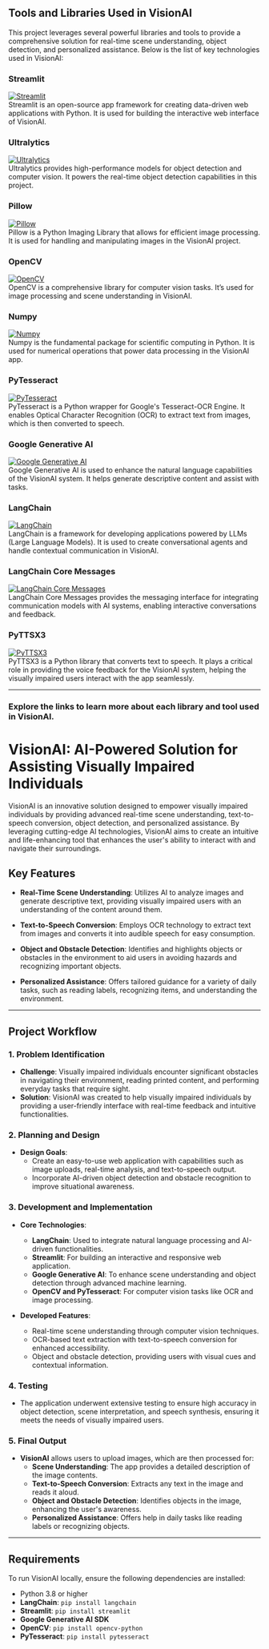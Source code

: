 ## Tools and Libraries Used in VisionAI

This project leverages several powerful libraries and tools to provide a comprehensive solution for real-time scene understanding, object detection, and personalized assistance. Below is the list of key technologies used in VisionAI:

### **Streamlit**  
[![Streamlit](https://img.shields.io/badge/Streamlit-FF4B4B?style=flat&logo=streamlit&logoColor=white)](https://streamlit.io)  
Streamlit is an open-source app framework for creating data-driven web applications with Python. It is used for building the interactive web interface of VisionAI.

### **Ultralytics**  
[![Ultralytics](https://img.shields.io/badge/Ultralytics-41b883?style=flat&logo=ultralytics&logoColor=white)](https://ultralytics.com)  
Ultralytics provides high-performance models for object detection and computer vision. It powers the real-time object detection capabilities in this project.

### **Pillow**  
[![Pillow](https://img.shields.io/badge/Pillow-3C1A74?style=flat&logo=pillow&logoColor=white)](https://python-pillow.org/)  
Pillow is a Python Imaging Library that allows for efficient image processing. It is used for handling and manipulating images in the VisionAI project.

### **OpenCV**  
[![OpenCV](https://img.shields.io/badge/OpenCV-5C3EE8?style=flat&logo=opencv&logoColor=white)](https://opencv.org/)  
OpenCV is a comprehensive library for computer vision tasks. It’s used for image processing and scene understanding in VisionAI.

### **Numpy**  
[![Numpy](https://img.shields.io/badge/Numpy-013243?style=flat&logo=numpy&logoColor=white)](https://numpy.org/)  
Numpy is the fundamental package for scientific computing in Python. It is used for numerical operations that power data processing in the VisionAI app.

### **PyTesseract**  
[![PyTesseract](https://img.shields.io/badge/PyTesseract-FF4500?style=flat)](https://github.com/madmaze/pytesseract)  
PyTesseract is a Python wrapper for Google's Tesseract-OCR Engine. It enables Optical Character Recognition (OCR) to extract text from images, which is then converted to speech.

### **Google Generative AI**  
[![Google Generative AI](https://img.shields.io/badge/Google%20Generative%20AI-4285F4?style=flat&logo=google&logoColor=white)](https://developers.google.com/ai)  
Google Generative AI is used to enhance the natural language capabilities of the VisionAI system. It helps generate descriptive content and assist with tasks.

### **LangChain**  
[![LangChain](https://img.shields.io/badge/LangChain-0E76A8?style=flat)](https://langchain.com/)  
LangChain is a framework for developing applications powered by LLMs (Large Language Models). It is used to create conversational agents and handle contextual communication in VisionAI.

### **LangChain Core Messages**  
[![LangChain Core Messages](https://img.shields.io/badge/LangChain%20Core%20Messages-0E76A8?style=flat)](https://langchain.com/)  
LangChain Core Messages provides the messaging interface for integrating communication models with AI systems, enabling interactive conversations and feedback.

### **PyTTSX3**  
[![PyTTSX3](https://img.shields.io/badge/PyTTSX3-9ACD32?style=flat)](https://pypi.org/project/pyttsx3/)  
PyTTSX3 is a Python library that converts text to speech. It plays a critical role in providing the voice feedback for the VisionAI system, helping the visually impaired users interact with the app seamlessly.

---

### Explore the links to learn more about each library and tool used in VisionAI.


# **VisionAI: AI-Powered Solution for Assisting Visually Impaired Individuals**

VisionAI is an innovative solution designed to empower visually impaired individuals by providing advanced real-time scene understanding, text-to-speech conversion, object detection, and personalized assistance. By leveraging cutting-edge AI technologies, VisionAI aims to create an intuitive and life-enhancing tool that enhances the user's ability to interact with and navigate their surroundings.

## **Key Features**

- **Real-Time Scene Understanding**: Utilizes AI to analyze images and generate descriptive text, providing visually impaired users with an understanding of the content around them.
  
- **Text-to-Speech Conversion**: Employs OCR technology to extract text from images and converts it into audible speech for easy consumption.
  
- **Object and Obstacle Detection**: Identifies and highlights objects or obstacles in the environment to aid users in avoiding hazards and recognizing important objects.
  
- **Personalized Assistance**: Offers tailored guidance for a variety of daily tasks, such as reading labels, recognizing items, and understanding the environment.

---

## **Project Workflow**

### 1. **Problem Identification**
   - **Challenge**: Visually impaired individuals encounter significant obstacles in navigating their environment, reading printed content, and performing everyday tasks that require sight.
   - **Solution**: VisionAI was created to help visually impaired individuals by providing a user-friendly interface with real-time feedback and intuitive functionalities.

### 2. **Planning and Design**
   - **Design Goals**:  
     - Create an easy-to-use web application with capabilities such as image uploads, real-time analysis, and text-to-speech output.
     - Incorporate AI-driven object detection and obstacle recognition to improve situational awareness.

### 3. **Development and Implementation**
   - **Core Technologies**:  
     - **LangChain**: Used to integrate natural language processing and AI-driven functionalities.
     - **Streamlit**: For building an interactive and responsive web application.
     - **Google Generative AI**: To enhance scene understanding and object detection through advanced machine learning.
     - **OpenCV and PyTesseract**: For computer vision tasks like OCR and image processing.
   
   - **Developed Features**:  
     - Real-time scene understanding through computer vision techniques.
     - OCR-based text extraction with text-to-speech conversion for enhanced accessibility.
     - Object and obstacle detection, providing users with visual cues and contextual information.

### 4. **Testing**
   - The application underwent extensive testing to ensure high accuracy in object detection, scene interpretation, and speech synthesis, ensuring it meets the needs of visually impaired users.

### 5. **Final Output**
   - **VisionAI** allows users to upload images, which are then processed for:  
     - **Scene Understanding**: The app provides a detailed description of the image contents.  
     - **Text-to-Speech Conversion**: Extracts any text in the image and reads it aloud.  
     - **Object and Obstacle Detection**: Identifies objects in the image, enhancing the user's awareness.  
     - **Personalized Assistance**: Offers help in daily tasks like reading labels or recognizing objects.

---

## **Requirements**

To run VisionAI locally, ensure the following dependencies are installed:

- Python 3.8 or higher  
- **LangChain**: `pip install langchain`  
- **Streamlit**: `pip install streamlit`  
- **Google Generative AI SDK**  
- **OpenCV**: `pip install opencv-python`  
- **PyTesseract**: `pip install pytesseract`

